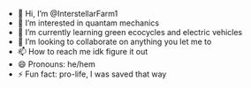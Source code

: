 - 👋 Hi, I’m @InterstellarFarm1
- 👀 I’m interested in quantam mechanics
- 🌱 I’m currently learning green ecocycles and electric vehicles
- 💞️ I’m looking to collaborate on anything you let me to
- 📫 How to reach me idk figure it out
- 😄 Pronouns: he/hem
- ⚡ Fun fact: pro-life, I was saved that way

<!---
InterstellarFarm1/InterstellarFarm1 is a ✨ special ✨ repository because its `README.md` (this file) appears on your GitHub profile.
You can click the Preview link to take a look at your changes.
--->
